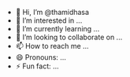 - 👋 Hi, I’m @thamidhasa
- 👀 I’m interested in ...
- 🌱 I’m currently learning ...
- 💞️ I’m looking to collaborate on ...
- 📫 How to reach me ...
- 😄 Pronouns: ...
- ⚡ Fun fact: ...

<!---
thamidhasa/thamidhasa is a ✨ special ✨ repository because its `README.md` (this file) appears on your GitHub profile.
You can click the Preview link to take a look at your changes.
--->
